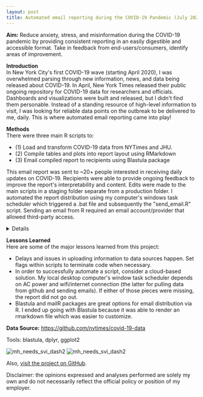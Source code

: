 ```yaml
---
layout: post
title: Automated email reporting during the COVID-19 Pandemic (July 2020 - Present)  
---  
```


**Aim:** Reduce anxiety, stress, and misinformation during the COVID-19 pandemic by providing consistent reporting in an easily digestible and accessible format. Take in feedback from end-users/consumers, identify areas of improvement. 

**Introduction**  
In New York City's first COVID-19 wave (starting April 2020), I was overwhelmed parsing through new information, news, and data being released about COVID-19. In April, New York Times released their public ongoing repository for COVID-19 data for researchers and officials. Dashboards and visualizations were built and released, but I didn't find them personable. Instead of a standing resource of high-level information to visit, I was looking for reliable data points on the outbreak to be delivered to me, daily. This is where automated email reporting came into play!

**Methods**   
There were three main R scripts to:
- (1) Load and transform COVID-19 data from NYTimes and JHU. 
- (2) Compile tables and plots into report layout using RMarkdown
- (3) Email compiled report to recipients using Blastula package  

This email report was sent to ~20+ people interested in receiving daily updates on COVID-19. Recipients were able to provide ongoing feedback to improve the report's interpretability and content. Edits were made to the main scripts in a staging folder separate from a production folder. I automated the report distribution using my computer's windows task scheduler which triggered a .bat file and subsequently the "send_email.R" script. Sending an email from R required an email account/provider that allowed third-party access.


<details>
  <Code>
    Code
  </Code>
  ```
  ``` 
# create metric views for domestic(state, county) and international 
state_fun <- function(place){
  (if (place %in% us_states){
      filter(covid_state, covid_state$state == {place})
      } else if (place %in% us_counties){
        filter(covid_county, covid_county$county == {place})
        } else if (place %in% province){
          filter(international, international$`Province/State` == {place})
        } else if (place %in% country){
          filter(international, international$`Country/Region` == {place}, international$`Province/State` == "")
        } else {
          place
        }) %>% 
    # row difference w/NA padding for x record(s) depending on look back
    mutate(cases_new = c(NA, diff(.$cases)),
           cases_new_week = c(rep(NA, 7), diff(.$cases, lag = 7)),
           cases_new_two_week = c(rep(NA, 14), diff(.$cases, lag = 14)),
           deaths_new = c(NA, diff(.$deaths)),
           deaths_new_week = c(rep(NA, 7), diff(.$deaths, lag = 7)),
           deaths_new_two_week = c(rep(NA, 14), diff(.$deaths, lag =  14)),
           # percent change in cases from yesterday
           cases_pct_growth = (cases/lag(cases) - 1) * 100,
           # 7 day moving average for new cases 
           cases_week_mavg = EMA(cases_new, n = 7),
           # percent change in 7 day moving average in new cases (from the previous week)
           cases_week_pct_mavg = (cases_week_mavg/lag(cases_week_mavg, n = 7) - 1) * 100,
           # percent change in 7 day moving average in new cases (from the previous day)
           cases_day_pct_mavg = (cases_week_mavg/lag(cases_week_mavg, n = 1) - 1) * 100,
           # Show sign
           sign = sign(cases_week_pct_mavg),
           # 7 day moving average for new deaths
           deaths_week_mavg = EMA(deaths_new, n = 7),
           # percent change in 7 day moving average in new deaths (from the previous week)
           deaths_week_pct_mavg = (deaths_week_mavg/lag(deaths_week_mavg, n = 7) - 1) * 100
           )
}
```
</details>

**Lessons Learned**  
Here are some of the major lessons learned from this project:  
- Delays and issues in uploading information to data sources happen. Set flags within scripts to terminate code when necessary. 
- In order to successfully automate a script, consider a cloud-based solution. My local desktop computer's window task scheduler depends on AC power and wifi/internet connection (the latter for pulling data from github and sending emails). If either of those pieces were missing, the report did not go out. 
- Blastula and mailR packages are great options for email distribution via R. I ended up going with Blastula because it was able to render an rmarkdown file which was easier to customize.

**Data Source:** https://github.com/nytimes/covid-19-data

Tools: blastula, dplyr, ggplot2

![mh_needs_svi_dash2](/images/joined1_2.jpg)
![mh_needs_svi_dash2](/images/joined3_4.jpg)


Also, [visit the project on GitHub](https://github.com/jensennhu/automated_sitrep_covid19).  

Disclaimer: the opinions expressed and analyses performed are solely my own and do not necessarily reflect the official policy or position of my employer.
